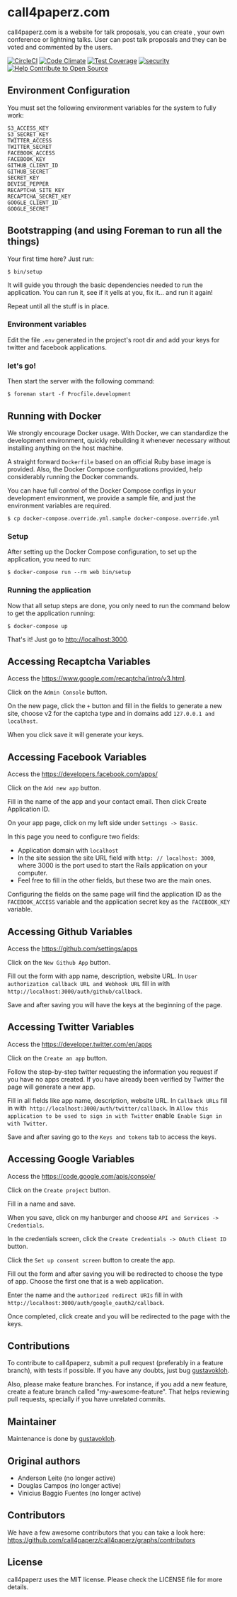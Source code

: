 

# call4paperz.com

call4paperz.com is a website for talk proposals, you can create , your own conference
or lightning talks. User can post talk proposals and they can be voted and
commented by the users.

[![CircleCI](https://circleci.com/gh/call4paperz/call4paperz.svg?style=svg)](https://circleci.com/gh/call4paperz/call4paperz)
[![Code Climate](https://codeclimate.com/github/call4paperz/call4paperz/badges/gpa.svg)](https://codeclimate.com/github/call4paperz/call4paperz)
[![Test Coverage](https://codeclimate.com/github/call4paperz/call4paperz/badges/coverage.svg)](https://codeclimate.com/github/call4paperz/call4paperz/coverage)
[![security](https://hakiri.io/github/call4paperz/call4paperz/master.svg)](https://hakiri.io/github/call4paperz/call4paperz/master)
[![Help Contribute to Open Source](https://www.codetriage.com/call4paperz/call4paperz/badges/users.svg)](https://www.codetriage.com/call4paperz/call4paperz)

## Environment Configuration

You must set the following environment variables for the system to fully work:

    S3_ACCESS_KEY
    S3_SECRET_KEY
    TWITTER_ACCESS
    TWITTER_SECRET
    FACEBOOK_ACCESS
    FACEBOOK_KEY
    GITHUB_CLIENT_ID
    GITHUB_SECRET
    SECRET_KEY
    DEVISE_PEPPER
    RECAPTCHA_SITE_KEY
    RECAPTCHA_SECRET_KEY
    GOOGLE_CLIENT_ID
    GOOGLE_SECRET

## Bootstrapping (and using Foreman to run all the things)

Your first time here? Just run:

```
$ bin/setup
```

It will guide you through the basic dependencies needed to run the application.
You can run it, see if it yells at you, fix it... and run it again!

Repeat until all the stuff is in place.

### Environment variables

Edit the file `.env` generated in the project's root dir and add your keys for
twitter and facebook applications.

### let's go!

Then start the server with the following command:

```
$ foreman start -f Procfile.development
```

## Running with Docker

We strongly encourage Docker usage. With Docker, we can standardize the development environment, quickly rebuilding it whenever necessary without installing anything on the host machine.

A straight forward  `Dockerfile` based on an official Ruby base image is provided. Also, the Docker Compose configurations provided, help considerably running the Docker commands.

You can have full control of the Docker Compose configs in your development environment, we provide a sample file, and just the environment variables are required.

`$ cp docker-compose.override.yml.sample docker-compose.override.yml`

### Setup

After setting up the Docker Compose configuration, to set up the application, you need to run:

```
$ docker-compose run --rm web bin/setup
```

### Running the application

Now that all setup steps are done, you only need to run the command below to get the application running:

```
$ docker-compose up
```

That's it! Just go to <http://localhost:3000>.

## Accessing Recaptcha Variables

Access the https://www.google.com/recaptcha/intro/v3.html.

Click on the `Admin Console` button.

On the new page, click the `+` button and fill in the fields to generate a new site, choose v2 for the captcha type and in domains add `127.0.0.1 and localhost`.

When you click save it will generate your keys.

## Accessing Facebook Variables

Access the https://developers.facebook.com/apps/

Click on the `Add new app` button.

Fill in the name of the app and your contact email. Then click Create Application ID.

On your app page, click on my left side under `Settings -> Basic`.

In this page you need to configure two fields:

- Application domain with `localhost`
- In the site session the site URL field with `http: // localhost: 3000`, where 3000 is the port used to start the Rails application on your computer.
- Feel free to fill in the other fields, but these two are the main ones.

Configuring the fields on the same page will find the application ID as the `FACEBOOK_ACCESS` variable and the application secret key as the` FACEBOOK_KEY` variable.

## Accessing Github Variables

Access the https://github.com/settings/apps

Click on the `New Github App` button.

Fill out the form with app name, description, website URL. In `User authorization callback URL and Webhook URL` fill in with` http://localhost:3000/auth/github/callback`.

Save and after saving you will have the keys at the beginning of the page.

## Accessing Twitter Variables

Access the https://developer.twitter.com/en/apps

Click on the `Create an app` button.

Follow the step-by-step twitter requesting the information you request if you have no apps created. If you have already been verified by Twitter the page will generate a new app.

Fill in all fields like app name, description, website URL. In `Callback URLs` fill in with` http://localhost:3000/auth/twitter/callback`. In `Allow this application to be used to sign in with Twitter` enable` Enable Sign in with Twitter`.

Save and after saving go to the `Keys and tokens` tab to access the keys.

## Accessing Google Variables

Access the https://code.google.com/apis/console/

Click on the `Create project` button.

Fill in a name and save.

When you save, click on my hanburger and choose `API and Services -> Credentials`.

In the credentials screen, click the `Create Credentials -> OAuth Client ID` button.

Click the `Set up consent screen` button to create the app.

Fill out the form and after saving you will be redirected to choose the type of app. Choose the first one that is a web application.

Enter the name and the `authorized redirect URIs` fill in with `http://localhost:3000/auth/google_oauth2/callback`.

Once completed, click create and you will be redirected to the page with the keys.

## Contributions

To contribute to call4paperz, submit a pull request (preferably in a feature
branch), with tests if possible. If you have any doubts, just bug
[gustavokloh](https://github.com/gustavokloh).

Also, please make feature branches. For instance, if you add a new
feature, create a feature branch called "my-awesome-feature". That
helps reviewing pull requests, specially if you have unrelated
commits.

## Maintainer
Maintenance is done by [gustavokloh](https://github.com/gustavokloh).

## Original authors
- Anderson Leite (no longer active)
- Douglas Campos (no longer active)
- Vinicius Baggio Fuentes (no longer active)

## Contributors
We have a few awesome contributors that you can take a look here: https://github.com/call4paperz/call4paperz/graphs/contributors

## License
call4paperz uses the MIT license. Please check the LICENSE file for more details.
